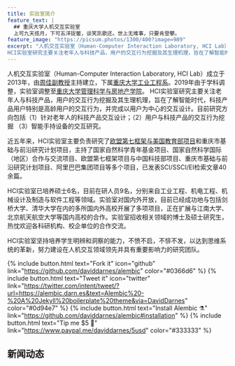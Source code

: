 ```yaml
---
title: 实验室简介
feature_text: |
  ## 重庆大学人机交互实验室
  上可九天揽月，下可五洋捉鳖，谈笑凯歌还。世上无难事，只要肯登攀。
feature_image: "https://picsum.photos/1300/400?image=989"
excerpt: "人机交互实验室（Human-Computer Interaction Laboratory, HCI Lab）成立于2013年，由周佳副教授主持建立，下属重庆大学工业工程系。2019年由于学科调整，实验室调整至重庆大学管理科学与房地产学院。 
HCI实验室研究主要关注老年人与科技产品，用户的交互行为挖掘及其生理机理，旨在了解智能时代，科技产品用户特别是高龄用户的交互行为，并完成以用户为中心的交互设计。目前研究方向包括（1）针对老年人的科技产品交互设计；（2）用户与科技产品的交互行为挖掘；（3）智能手持设备的交互研究等。"
---
```


人机交互实验室（Human-Computer Interaction Laboratory, HCI Lab）成立于2013年，由[周佳副教授](https://scholar.google.com/citations?user=lfbYV5gAAAAJ&hl=en)主持建立，下属[重庆大学](https://www.cqu.edu.cn/)[工业工程系](https://baike.baidu.com/item/%E9%87%8D%E5%BA%86%E5%A4%A7%E5%AD%A6%E5%B7%A5%E4%B8%9A%E5%B7%A5%E7%A8%8B)。2019年由于学科调整，实验室调整至[重庆大学管理科学与房地产学院](http://www.msre.cqu.edu.cn/)。 
HCI实验室研究主要关注老年人与科技产品，用户的交互行为挖掘及其生理机理，旨在了解智能时代，科技产品用户特别是高龄用户的交互行为，并完成以用户为中心的交互设计。目前研究方向包括（1）针对老年人的科技产品交互设计；（2）用户与科技产品的交互行为挖掘 （3）智能手持设备的交互研究。

近五年来，HCI实验室主要负责研究了[欧盟第七框架与美国教育部项目](https://ec.europa.eu/research/fp7/index_en.cfm)和重庆市基础与前沿研究计划项目，主持了国家自然科学青年基金项目、国家自然科学国际（地区）合作与交流项目、欧盟第七框架项目与中国科技部项目、重庆市基础与前沿研究计划项目、阿里巴巴集团项目等多个项目，已发表SCI/SSCI/EI检索文章40余篇。

HCI实验室已培养硕士6名，目前在研人员9名，分别来自工业工程、机电工程、机械设计及制造与软件工程等领域。实验室对国内外开放，目前已经成功地与包括剑桥大学、清华大学在内的多所国内外高校开展了多项项目，正在扩展与江南大学、北京航天航空大学等国内高校的合作。实验室招收相关领域的博士及硕士研究生，热忱欢迎各科研机构、校企单位的合作交流。

HCI实验室坚持培养学生明辨和洞察的能力，不愤不启，不悱不发，以达到思维系统的革新，努力建设在人机交互领域领先并具有重要影响力的研究团队。

{% include button.html text="Fork it" icon="github" link="https://github.com/daviddarnes/alembic" color="#0366d6" %} {% include button.html text="Tweet it" icon="twitter" link="https://twitter.com/intent/tweet/?url=https://alembic.darn.es&text=Alembic%20-%20A%20Jekyll%20boilerplate%20theme&via=DavidDarnes" color="#0d94e7" %} {% include button.html text="Install Alembic ⚗️" link="https://github.com/daviddarnes/alembic#installation" %} {% include button.html text="Tip me $5 💸" link="https://www.paypal.me/daviddarnes/5usd" color="#333333" %}



## 新闻动态

